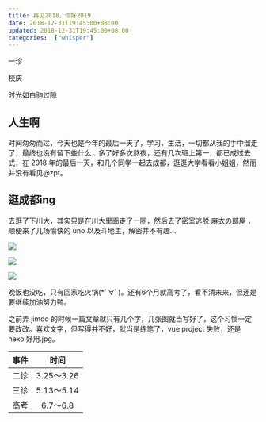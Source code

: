 ```yaml
---
title: 再见2018，你好2019
date: 2018-12-31T19:45:00+08:00
updated: 2018-12-31T19:45:00+08:00
categories:  ["whisper"]
---
```


一诊

校庆

时光如白驹过隙<!--more-->

## 人生啊

时间匆匆而过，今天也是今年的最后一天了，学习，生活，一切都从我的手中溜走了，最终也没有留下些什么，多了好多次熬夜，还有几次班上第一，都已成过去式，在 2018 年的最后一天，和几个同学一起去成都，逛逛大学看看小姐姐，然而并没有看见@zpt。

## 逛成都ing

去逛了下川大，其实只是在川大里面走了一圈，然后去了密室逃脱 麻衣の部屋 ，顺便来了几场愉快的 uno 以及斗地主，解密并不有趣...

![](/images/2018-bye/1.webp)

![](/images/2018-bye/2.webp)

![](/images/2018-bye/3.webp)

晚饭也没吃，只有回家吃火锅(*ﾟ∀ﾟ)。还有6个月就高考了，看不清未来，但还是要继续加油努力鸭。

之前弄 jimdo 的时候一篇文章就只有几个字，几张图就当写好了，这个习惯一定要改改。喜欢文字，但写得并不好，就当是练笔了，vue project 失败，还是 hexo 好用.jpg。


| 事件 | 时间 |
| :----: | :----: |
| 二诊 | 3.25～3.26 |
| 三诊 | 5.13～5.14 |
| 高考 | 6.7～6.8 |
